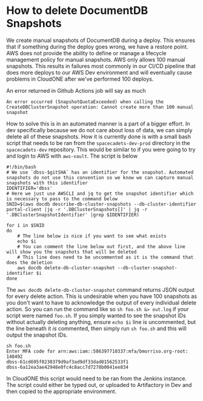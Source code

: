 # How to delete DocumentDB Snapshots

We create manual snapshots of DocumentDB during a deploy. This ensures that if something during the deploy goes wrong, we have a restore point. AWS does not provide the ability to define or manage a lifecycle management policy for manual snapshots. AWS only allows 100 manual snapshots. This results in failures most commonly in our CI/CD pipeline that does more deploys to our AWS Dev environment and will eventually cause problems in CloudONE after we've performed 100 deploys.

An error returned in Github Actions job will say as much

```shell
An error occurred (SnapshotQuotaExceeded) when calling the CreateDBClusterSnapshot operation: Cannot create more than 100 manual snapshot
```

How to solve this is in an automated manner is a part of a bigger effort. In dev specifically because we do not care about loss of data, we can simply delete all of these snapshots. How it is currently done is with a small bash script that needs to be ran from the `spacecadets-dev-prod` directory in the `spacecadets-dev` repository. This would be similar to if you were going to try and login to AWS with `aws-vault`. The script is below

```shell
#!/bin/bash
# We use `dbss-$gitSHA` has an identifier for the snapshot. Automated snapshots do not use this convention so we know we can capture manual snapshots with this identifier
IDENTIFIER='dbss'
# Here we just use AWSCLI and jq to get the snapshot identifier which is necessary to pass to the command below
SNID=$(aws docdb describe-db-cluster-snapshots --db-cluster-identifier portal-client |jq -r '.DBClusterSnapshots[]' | jq -r '.DBClusterSnapshotIdentifier' |grep $IDENTIFIER)

for i in $SNID
do
    # The line below is nice if you want to see what exists
    echo $i
    # You can comment the line below out first, and the above line will show you the snapshots that will be deleted
    # This line does need to be uncommented as it is the command that does the deletion
    aws docdb delete-db-cluster-snapshot --db-cluster-snapshot-identifier $i
done
```

The `aws docdb delete-db-cluster-snapshot` command returns JSON output for every delete action. This is undesirable when you have 100 snapshots as you don't want to have to acknowledge the output of every individual delete action. So you can run the command like so `sh foo.sh &> out.log` if your script were named `foo.sh`. If you simply wanted to see the snapshot IDs without actually deleting anything, ensure `echo $i` line is uncommented, but the line beneath it _is_ commented, then simply run `sh foo.sh` and this will output the snapshot IDs.

```shell
sh foo.sh
Enter MFA code for arn:aws:iam::586397710337:mfa/bmorriso.org-root: 148492
dbss-61cd695f0230379d9af3ad9df33dad01562533f1
dbss-6a12ea3ae42948e0fc4c8acc7d7278b0041ee834
```

In CloudONE this script would need to be ran from the Jenkins instance. The script could either be typed out, or uploaded to Artifactory in Dev and then copied to the appropriate environment.
